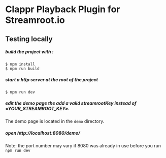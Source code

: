 # Clappr Playback Plugin for Streamroot.io

## Testing locally

##### build the project with :
```
$ npm install
$ npm run build
```

##### start a http server at the root of the project
```
$ npm run dev
```

##### edit the demo page the add a valid streamrootKey instead of «YOUR_STREAMROOT_KEY».

The demo page is located in the `demo` directory.

##### open http://localhost:8080/demo/

Note: the port number may vary if 8080 was already in use before you run `npm run dev`

